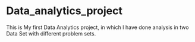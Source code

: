 # Data_analytics_project
This is My first Data Analytics project, in which I have done analysis in two Data Set with different problem sets.
